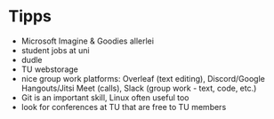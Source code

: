 # Tipps

- Microsoft Imagine & Goodies allerlei
- student jobs at uni
- dudle
- TU webstorage
- nice group work platforms: Overleaf (text editing), Discord/Google Hangouts/Jitsi Meet (calls), Slack (group work - text, code, etc.)
- Git is an important skill, Linux often useful too
- look for conferences at TU that are free to TU members